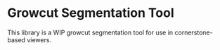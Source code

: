 # Growcut Segmentation Tool

This library is a WIP growcut segmentation tool for use in cornerstone-based viewers.